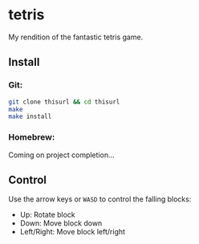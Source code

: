 # tetris
My rendition of the fantastic tetris game.

## Install
### Git:
```bash
git clone thisurl && cd thisurl
make
make install
```
### Homebrew:
Coming on project completion...

## Control
Use the arrow keys or `WASD` to control the falling blocks:
- Up: Rotate block
- Down: Move block down
- Left/Right: Move block left/right